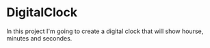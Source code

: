 # DigitalClock

In this project I'm going to create a digital clock that will show hourse, minutes and secondes.
